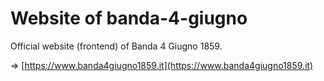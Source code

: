 # Website of banda-4-giugno
Official website (frontend) of Banda 4 Giugno 1859.

=> [https://www.banda4giugno1859.it](https://www.banda4giugno1859.it)
